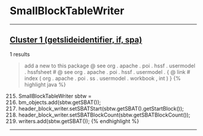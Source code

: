 # SmallBlockTableWriter

***

## [Cluster 1 (getslideidentifier, if, spa)](./1)
1 results
> add a new to this package @ see org . apache . poi . hssf . usermodel . hssfsheet # @ see org . apache . poi . hssf . usermodel . { @ link # index ( org . apache . poi . ss . usermodel . workbook , int ) } 
{% highlight java %}
215. SmallBlockTableWriter      sbtw       =
229. bm_objects.add(sbtw.getSBAT());
267. header_block_writer.setSBATStart(sbtw.getSBAT().getStartBlock());
270. header_block_writer.setSBATBlockCount(sbtw.getSBATBlockCount());
283. writers.add(sbtw.getSBAT());
{% endhighlight %}

***

